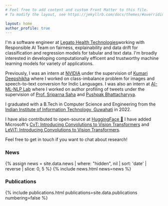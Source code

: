 ```yaml
---
# Feel free to add content and custom Front Matter to this file.
# To modify the layout, see https://jekyllrb.com/docs/themes/#overriding-theme-defaults

layout: home
author_profile: true
---
```


I'm a software engineer at [Legato Health Technologies](https://www.legato.com)working with Responsible AI Team on fairness, explainability and data drift for classification and regression models for tabular and text data. I'm broadly interested in developing computationally efficent and trustworthy machine learning models for variety of applications.

Previously, I was an intern at [NVIDIA](https://www.nvidia.com/) under the supervision of [Kumari Deepshikha](https://www.linkedin.com/in/deepkshikha/) where I worked on class-imbalance problem for images and speech-to-text conversion for Indic Languages. I was also an intern at [AI-ML-NLP Lab](https://www.iitp.ac.in/~ai-nlp-ml/) where I worked on author profiling of tweets under the supervision of [Prof. Sriparna Saha](https://www.iitp.ac.in/~sriparna/) and [Pushpak Bhattacharyya](https://www.cse.iitb.ac.in/~pb/).

I graduated with a B.Tech in Computer Science and Engineering from the [Indian Institute of Information Technology, Guwahati](https://www.iiitg.ac.in/) in 2022.

I have also contributed to open-source at [HuggingFace 🤗](https://huggingface.co/) I have added Microsoft's [CvT: Introducing Convolutions to Vision Transformers](https://huggingface.co/docs/transformers/model_doc/cvt) and [LeViT: Introducing Convolutions to Vision Transformers](https://huggingface.co/docs/transformers/model_doc/levit).


Feel free to get in touch if you want to chat about research! 

<h3>News</h3>
{% assign news = site.data.news | where: "hidden", nil | sort: 'date' | reverse | slice: 0, 5 %}
{% include news.html news=news %}

<h3>Publications</h3>
{% include publications.html
    publications=site.data.publications
    numbering=false
%}

